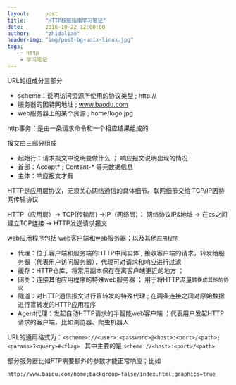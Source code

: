 ```yaml
---
layout:     post
title:      "HTTP权威指南学习笔记"
date:       2016-10-22 12:00:00
author:     "zhidaliao"
header-img: "img/post-bg-unix-linux.jpg"
tags:
    - http
    - 学习笔记
---
```


URL的组成分三部分
- scheme：说明访问资源所使用的协议类型 ; http://
- 服务器的因特网地址 ; www.baodu.com
- web服务器上的某个资源 ; home/logo.jpg

http事务：是由一条请求命令和一个相应结果组成的

报文由三部分组成
- 起始行：请求报文中说明要做什么 ； 响应报文说明出现的情况
- 首部：Accept*  ; Content-* 等元数据信息
- 主体：响应报文才有

HTTP是应用层协议，无须关心网络通信的具体细节。联网细节交给 TCP/IP因特网传输协议

HTTP（应用层）-> TCP(传输层) ->IP（网络层）： 网络协议IP&地址 -> 在cs之间建立TCP连接 -> HTTP发送请求报文

web应用程序包括 web客户端和web服务器；以及其他`应用程序`

- 代理：位于客户端和服务端的HTTP中间实体 ; 接收客户端的请求，转发给服务器（代表用户访问服务器），代理可对请求和响应进行过滤
- 缓存：HTTP仓库，将常用副本保存在离客户端更近的地方 ； 
- 网关：连接其他应用程序的特殊web服务器 ； 用于将HTTP流量`转换成其他的协议`
- 隧道：对HTTP通信报文进行盲转发的特殊代理 ; 在两条连接之间对原始数据进行盲转发的HTTP应用程序
- Agent代理：发起自动HTTP请求的半智能web客户端 ；代表用户发起HTTP请求的客户端，比如浏览器、爬虫机器人

URL的通用格式为：`<scheme>://<user>:<password>@<host>:<port>/<path>;<params>?<query>#<flag> ` 
其中主要的是 `scheme://<host>:<port>/<path>`

部分服务器比如FTP需要额外的参数才能正常响应；比如
```
http://www.baidu.com/home;backgroup=false/index.html;graphics=true
```

